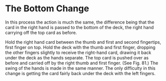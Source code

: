 # The Bottom Change

In this process the action is much the same, the difference being that the card in the right hand is passed to the bottom of the deck, the right hand carrying off the top card as before.

Hold the right hand card between the thumb and first and second fingertips, first finger on top. Hold the deck with the thumb and first finger, dropping the other fingers slightly to receive the right-hand card, drawing it back under the deck as the hands separate. The top card is pushed over as before and carried off by the right thumb and first finger. \(See Fig. 81.\) The swing of the hands is made in the same manner. The only difficulty in this change is getting the card fairly back under the deck with the left fingers.

